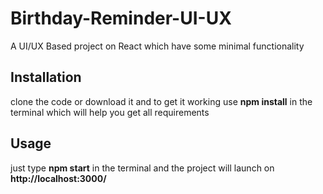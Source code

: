 # Birthday-Reminder-UI-UX
A UI/UX Based project on React which have some minimal functionality

## Installation
clone the code or download it and to get it working use **npm install** in the terminal which will help you get all requirements

## Usage
just type **npm start** in the terminal and the project will launch on **http://localhost:3000/**
